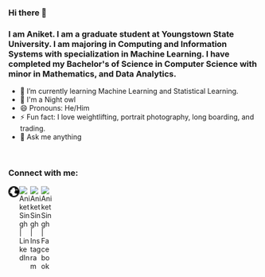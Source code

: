 ### Hi there 👋

### I am Aniket. I am a graduate student at Youngstown State University. I am majoring in Computing and Information Systems with specialization in Machine Learning. I have completed my Bachelor's of Science in Computer Science with minor in Mathematics, and Data Analytics. 
- 🌱 I’m currently learning Machine Learning and Statistical Learning. 
- 🦉 I'm a Night owl 
- 😄 Pronouns: He/Him
- ⚡ Fun fact: I love weightlifting, portrait photography, long boarding, and trading. 
- 💬 Ask me anything 



<!---![Aniket's GitHub Streaks](https://github-readme-streak-stats.herokuapp.com/?user=singhaniket98&theme=dark)--->



<br>



### Connect with me:
[<img align="left" alt="Aniket Singh" width="22px" src="https://raw.githubusercontent.com/iconic/open-iconic/master/svg/globe.svg" />][website]
[<img align="left" alt="Aniket Singh | LinkedIn" width="22px" src="https://cdn.jsdelivr.net/npm/simple-icons@v3/icons/linkedin.svg" />][linkedin]
[<img align="left" alt="Aniket Singh | Instagram" width="22px" src="https://cdn.jsdelivr.net/npm/simple-icons@v3/icons/instagram.svg" />][instagram]
[<img align="left" alt="Aniket Singh | Facebook" width="22px" src="https://cdn.jsdelivr.net/npm/simple-icons@v3/icons/facebook.svg" />][facebook]

<br />





[website]: https://singhaniket98.github.io/
[instagram]: https://www.instagram.com/aniiiiii_ket/
[facebook]: https://www.facebook.com/aniketacous
[linkedin]: https://www.linkedin.com/in/singh-k-aniket/
